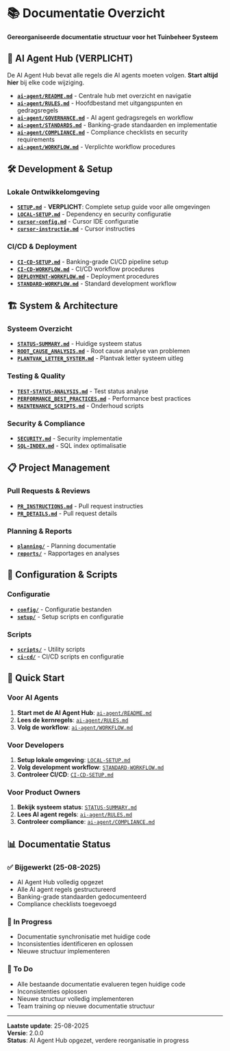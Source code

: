 # 📚 Documentatie Overzicht

**Gereorganiseerde documentatie structuur voor het Tuinbeheer Systeem**

## 🧠 AI Agent Hub (VERPLICHT)

De AI Agent Hub bevat alle regels die AI agents moeten volgen. **Start altijd hier** bij elke code wijziging.

- **[`ai-agent/README.md`](ai-agent/README.md)** - Centrale hub met overzicht en navigatie
- **[`ai-agent/RULES.md`](ai-agent/RULES.md)** - Hoofdbestand met uitgangspunten en gedragsregels
- **[`ai-agent/GOVERNANCE.md`](ai-agent/GOVERNANCE.md)** - AI agent gedragsregels en workflow
- **[`ai-agent/STANDARDS.md`](ai-agent/STANDARDS.md)** - Banking-grade standaarden en implementatie
- **[`ai-agent/COMPLIANCE.md`](ai-agent/COMPLIANCE.md)** - Compliance checklists en security requirements
- **[`ai-agent/WORKFLOW.md`](ai-agent/WORKFLOW.md)** - Verplichte workflow procedures

## 🛠️ Development & Setup

### **Lokale Ontwikkelomgeving**
- **[`SETUP.md`](SETUP.md)** - **VERPLICHT**: Complete setup guide voor alle omgevingen
- **[`LOCAL-SETUP.md`](LOCAL-SETUP.md)** - Dependency en security configuratie
- **[`cursor-config.md`](cursor-config.md)** - Cursor IDE configuratie
- **[`cursor-instructie.md`](cursor-instructie.md)** - Cursor instructies

### **CI/CD & Deployment**
- **[`CI-CD-SETUP.md`](CI-CD-SETUP.md)** - Banking-grade CI/CD pipeline setup
- **[`CI-CD-WORKFLOW.md`](CI-CD-WORKFLOW.md)** - CI/CD workflow procedures
- **[`DEPLOYMENT-WORKFLOW.md`](DEPLOYMENT-WORKFLOW.md)** - Deployment procedures
- **[`STANDARD-WORKFLOW.md`](STANDARD-WORKFLOW.md)** - Standard development workflow

## 🏗️ System & Architecture

### **Systeem Overzicht**
- **[`STATUS-SUMMARY.md`](STATUS-SUMMARY.md)** - Huidige systeem status
- **[`ROOT_CAUSE_ANALYSIS.md`](ROOT_CAUSE_ANALYSIS.md)** - Root cause analyse van problemen
- **[`PLANTVAK_LETTER_SYSTEM.md`](PLANTVAK_LETTER_SYSTEM.md)** - Plantvak letter systeem uitleg

### **Testing & Quality**
- **[`TEST-STATUS-ANALYSIS.md`](TEST-STATUS-ANALYSIS.md)** - Test status analyse
- **[`PERFORMANCE_BEST_PRACTICES.md`](PERFORMANCE_BEST_PRACTICES.md)** - Performance best practices
- **[`MAINTENANCE_SCRIPTS.md`](MAINTENANCE_SCRIPTS.md)** - Onderhoud scripts

### **Security & Compliance**
- **[`SECURITY.md`](SECURITY.md)** - Security implementatie
- **[`SQL-INDEX.md`](SQL-INDEX.md)** - SQL index optimalisatie

## 📋 Project Management

### **Pull Requests & Reviews**
- **[`PR_INSTRUCTIONS.md`](PR_INSTRUCTIONS.md)** - Pull request instructies
- **[`PR_DETAILS.md`](PR_DETAILS.md)** - Pull request details

### **Planning & Reports**
- **[`planning/`](planning/)** - Planning documentatie
- **[`reports/`](reports/)** - Rapportages en analyses

## 🔧 Configuration & Scripts

### **Configuratie**
- **[`config/`](config/)** - Configuratie bestanden
- **[`setup/`](setup/)** - Setup scripts en configuratie

### **Scripts**
- **[`scripts/`](scripts/)** - Utility scripts
- **[`ci-cd/`](ci-cd/)** - CI/CD scripts en configuratie

## 🚀 Quick Start

### **Voor AI Agents**
1. **Start met de AI Agent Hub**: [`ai-agent/README.md`](ai-agent/README.md)
2. **Lees de kernregels**: [`ai-agent/RULES.md`](ai-agent/RULES.md)
3. **Volg de workflow**: [`ai-agent/WORKFLOW.md`](ai-agent/WORKFLOW.md)

### **Voor Developers**
1. **Setup lokale omgeving**: [`LOCAL-SETUP.md`](LOCAL-SETUP.md)
2. **Volg development workflow**: [`STANDARD-WORKFLOW.md`](STANDARD-WORKFLOW.md)
3. **Controleer CI/CD**: [`CI-CD-SETUP.md`](CI-CD-SETUP.md)

### **Voor Product Owners**
1. **Bekijk systeem status**: [`STATUS-SUMMARY.md`](STATUS-SUMMARY.md)
2. **Lees AI agent regels**: [`ai-agent/RULES.md`](ai-agent/RULES.md)
3. **Controleer compliance**: [`ai-agent/COMPLIANCE.md`](ai-agent/COMPLIANCE.md)

## 📊 Documentatie Status

### **✅ Bijgewerkt (25-08-2025)**
- AI Agent Hub volledig opgezet
- Alle AI agent regels gestructureerd
- Banking-grade standaarden gedocumenteerd
- Compliance checklists toegevoegd

### **🔄 In Progress**
- Documentatie synchronisatie met huidige code
- Inconsistenties identificeren en oplossen
- Nieuwe structuur implementeren

### **📝 To Do**
- Alle bestaande documentatie evalueren tegen huidige code
- Inconsistenties oplossen
- Nieuwe structuur volledig implementeren
- Team training op nieuwe documentatie structuur

---

**Laatste update**: 25-08-2025  
**Versie**: 2.0.0  
**Status**: AI Agent Hub opgezet, verdere reorganisatie in progress